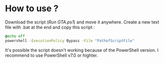 # How to use ?

Download the script (*Run GTA.ps1*) and move it anywhere.
Create a new text file with .bat at the end and copy this script :

```bat
@echo off
powershell -ExecutionPolicy Bypass -File "PathofScriptFile"
```

It's possible the script doesn't working because of the PowerShell version.
I recommend to use PowerShell v7.0 or highter.
